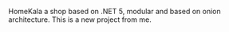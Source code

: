 HomeKala a shop based on .NET 5, modular and based on onion architecture.
This is a new project from me.
